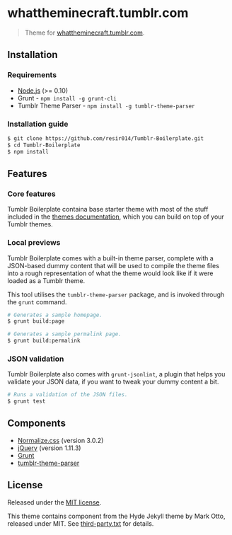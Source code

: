 # whattheminecraft.tumblr.com

> Theme for [whattheminecraft.tumblr.com](http://whattheminecraft.tumblr.com/).

## Installation

### Requirements

* [Node.js](https://nodejs.org/) (>= 0.10)
* Grunt - `npm install -g grunt-cli`
* Tumblr Theme Parser - `npm install -g tumblr-theme-parser`

### Installation guide

```sh
$ git clone https://github.com/resir014/Tumblr-Boilerplate.git
$ cd Tumblr-Boilerplate
$ npm install
```

## Features

### Core features

Tumblr Boilerplate containa base starter theme with most of the stuff included in the [themes documentation](http://www.tumblr.com/docs/en/custom_themes), which you can build on top of your Tumblr themes.

### Local previews

Tumblr Boilerplate comes with a built-in theme parser, complete with a JSON-based dummy content that will be used to compile the theme files into a rough representation of what the theme would look like if it were loaded as a Tumblr theme.

This tool utilises the `tumblr-theme-parser` package, and is invoked through the `grunt` command.

```sh
# Generates a sample homepage.
$ grunt build:page

# Generates a sample permalink page.
$ grunt build:permalink
```

### JSON validation

Tumblr Boilerplate also comes with `grunt-jsonlint`, a plugin that helps you validate your JSON data, if you want to tweak your dummy content a bit.

```sh
# Runs a validation of the JSON files.
$ grunt test
```

## Components

* [Normalize.css](http://necolas.github.io/normalize.css/) (version 3.0.2)
* [jQuery](https://jquery.com/) (version 1.11.3)
* [Grunt](http://gruntjs.com/)
* [tumblr-theme-parser](https://github.com/carrot/tumblr-theme-parser)

## License

Released under the [MIT license](https://github.com/resir014/whattheminecraft.tumblr.com/blob/master/LICENSE).

This theme contains component from the Hyde Jekyll theme by Mark Otto, released under MIT. See [third-party.txt](https://github.com/resir014/whattheminecraft.tumblr.com/blob/master/third-party.txt) for details.
